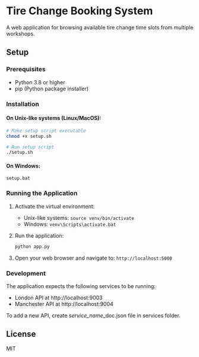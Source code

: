 # Tire Change Booking System

A web application for browsing available tire change time slots from multiple workshops.

## Setup

### Prerequisites
- Python 3.8 or higher
- pip (Python package installer)

### Installation

#### On Unix-like systems (Linux/MacOS):
```bash
# Make setup script executable
chmod +x setup.sh

# Run setup script
./setup.sh
```

#### On Windows:
```batch
setup.bat
```

### Running the Application

1. Activate the virtual environment:
   - Unix-like systems: `source venv/bin/activate`
   - Windows: `venv\Scripts\activate.bat`

2. Run the application:
   ```bash
   python app.py
   ```

3. Open your web browser and navigate to: `http://localhost:5000`

### Development

The application expects the following services to be running:
- London API at http://localhost:9003
- Manchester API at http://localhost:9004

To add a new API, create *service_name*_doc.json file in services folder.

## License

MIT
